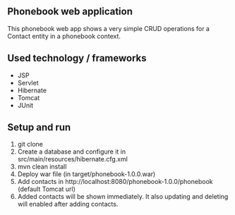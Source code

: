 ## Phonebook web application

This phonebook web app shows a very simple CRUD operations for a Contact entity in a phonebook context.

## Used technology / frameworks

* JSP
* Servlet
* Hibernate
* Tomcat
* JUnit

## Setup and run 

1. git clone <this repo>
2. Create a database and configure it in src/main/resources/hibernate.cfg.xml
2. mvn clean install
3. Deploy war file (in target/phonebook-1.0.0.war)
4. Add contacts in http://localhost:8080/phonebook-1.0.0/phonebook (default Tomcat url)
5. Added contacts will be shown immediately. It also updating and deleting will enabled after adding contacts.  
